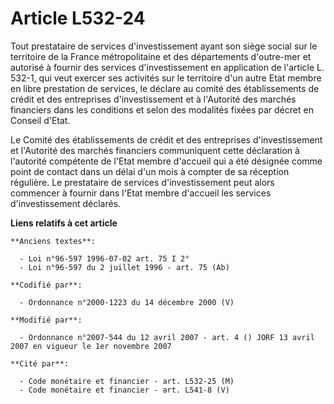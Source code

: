 # Article L532-24

Tout prestataire de services d'investissement ayant son siège social sur le territoire de la France métropolitaine et des
départements d'outre-mer et autorisé à fournir des services d'investissement en application de l'article L. 532-1, qui veut
exercer ses activités sur le territoire d'un autre Etat membre en libre prestation de services, le déclare au comité des
établissements de crédit et des entreprises d'investissement et à l'Autorité des marchés financiers dans les conditions et
selon des modalités fixées par décret en Conseil d'Etat.

Le Comité des établissements de crédit et des entreprises d'investissement et l'Autorité des marchés financiers communiquent
cette déclaration à l'autorité compétente de l'Etat membre d'accueil qui a été désignée comme point de contact dans un délai
d'un mois à compter de sa réception régulière. Le prestataire de services d'investissement peut alors commencer à fournir
dans l'Etat membre d'accueil les services d'investissement déclarés.

**Liens relatifs à cet article**

	**Anciens textes**:

	  - Loi n°96-597 1996-07-02 art. 75 I 2°
	  - Loi n°96-597 du 2 juillet 1996 - art. 75 (Ab)

	**Codifié par**:

	  - Ordonnance n°2000-1223 du 14 décembre 2000 (V)

	**Modifié par**:

	  - Ordonnance n°2007-544 du 12 avril 2007 - art. 4 () JORF 13 avril 2007 en vigueur le 1er novembre 2007

	**Cité par**:

	  - Code monétaire et financier - art. L532-25 (M)
	  - Code monétaire et financier - art. L541-8 (V)
